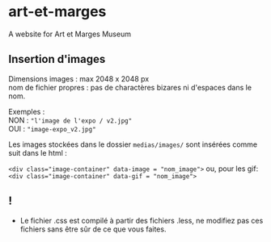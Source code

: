 # art-et-marges
A website for Art et Marges Museum


## Insertion d'images
Dimensions images : max 2048 x 2048 px  
nom de fichier propres : pas de charactères bizares ni d'espaces dans le nom.  

Exemples :  
NON : `"l'image de l'expo / v2.jpg"`  
OUI : `"image-expo_v2.jpg"`


Les images stockées dans le dossier `medias/images/` sont insérées comme suit dans le html : 

`<div class="image-container" data-image = "nom_image">`
ou, pour les gif: `<div class="image-container" data-gif = "nom_image">`


## ! 
- Le fichier .css est compilé à partir des fichiers .less, ne modifiez pas ces fichiers sans être sûr de ce que vous faites.
